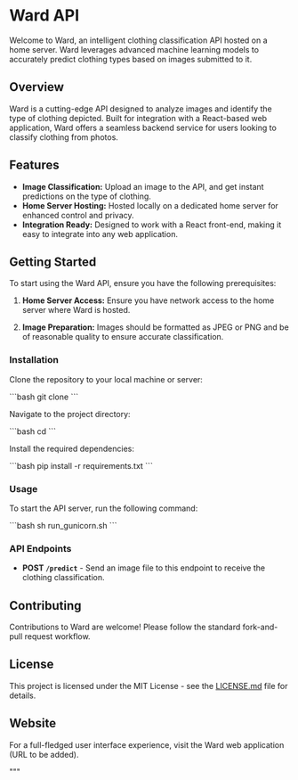 # Ward API

Welcome to Ward, an intelligent clothing classification API hosted on a home server. Ward leverages advanced machine learning models to accurately predict clothing types based on images submitted to it.

## Overview

Ward is a cutting-edge API designed to analyze images and identify the type of clothing depicted. Built for integration with a React-based web application, Ward offers a seamless backend service for users looking to classify clothing from photos.

## Features

- **Image Classification:** Upload an image to the API, and get instant predictions on the type of clothing.
- **Home Server Hosting:** Hosted locally on a dedicated home server for enhanced control and privacy.
- **Integration Ready:** Designed to work with a React front-end, making it easy to integrate into any web application.

## Getting Started

To start using the Ward API, ensure you have the following prerequisites:

1. **Home Server Access:** Ensure you have network access to the home server where Ward is hosted.

2. **Image Preparation:** Images should be formatted as JPEG or PNG and be of reasonable quality to ensure accurate classification.

### Installation

Clone the repository to your local machine or server:

\`\`\`bash
git clone <repository-url>
\`\`\`

Navigate to the project directory:

\`\`\`bash
cd <project-directory>
\`\`\`

Install the required dependencies:

\`\`\`bash
pip install -r requirements.txt
\`\`\`

### Usage

To start the API server, run the following command:

\`\`\`bash
sh run_gunicorn.sh
\`\`\`

### API Endpoints

- **POST `/predict`** - Send an image file to this endpoint to receive the clothing classification.

## Contributing

Contributions to Ward are welcome! Please follow the standard fork-and-pull request workflow.

## License

This project is licensed under the MIT License - see the [LICENSE.md](LICENSE.md) file for details.

## Website

For a full-fledged user interface experience, visit the Ward web application (URL to be added).

"""
